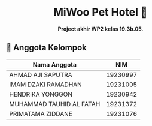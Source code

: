 <h1 align="center">MiWoo Pet Hotel 🐾</h1>

<p align="center">
  <strong>Project akhir WP2 kelas 19.3b.05</strong>.
</p>

<h2>👥 Anggota Kelompok</h2>

<table>
  <thead>
    <tr>
      <th>Nama Anggota</th>
      <th>NIM</th>
    </tr>
  </thead>
  <tbody>
    <tr>
      <td>AHMAD AJI SAPUTRA</td>
      <td>19230997</td>
    </tr>
    <tr>
      <td>IMAM DZAKI RAMADHAN</td>
      <td>19231005</td>
    </tr>
    <tr>
      <td>HENDRIKA YONGGON</td>
      <td>19230942</td>
    </tr>
    <tr>
      <td>MUHAMMAD TAUHID AL FATAH</td>
      <td>19231372</td>
    </tr>
      <tr>
      <td>PRIMATAMA ZIDDANE</td>
      <td>19231076</td>
    </tr>
  </tbody>
</table>
